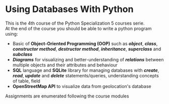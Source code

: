 # Using Databases With Python

<!-- start of section -->
This is the 4th course of the Python Specialization 5 courses serie.  
At the end of the course you should be able to write a python program using:  

- Basic of **Object-Oriented Programming (OOP)** such as ***object***, ***class***, ***constructor method***, ***destructor method***, ***inheritance***, ***superclass*** and ***subclass***  
- ***Diagrams*** for visualizing and better-understanding of ***relations*** between multiple objects and their attributes and behaviour  
- **SQL** language and **SQLite** library for managing databases with ***create***, ***read***, ***update*** and ***delete*** statements/queries, understanding concepts of table, field  
- **OpenStreetMap API** to visualize data from geolocation's database

Assignments are enumerated following the course modules
<!-- end of section -->